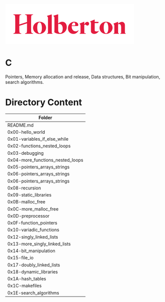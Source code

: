 ![Holberton](holberton.png)

# C 
Pointers, Memory allocation and release, Data structures, Bit manipulation, search algorithms.

#	Directory	Content

| Folder        |
| ------------- |
| README.md     |
| 0x00-hello_world |
|0x01-variables_if_else_while |
|0x02-functions_nested_loops |
| 0x03-debugging |
|0x04-more_functions_nested_loops |
| 0x05-pointers_arrays_strings |
| 0x06-pointers_arrays_strings |
| 0x06-pointers_arrays_strings |
| 0x08-recursion|
|0x09-static_libraries |
| 0x0B-malloc_free |
| 0x0C-more_malloc_free |
|0x0D-preprocessor|
| 0x0F-function_pointers |
| 0x10-variadic_functions |
|0x12-singly_linked_lists|
|0x13-more_singly_linked_lists|
|0x14-bit_manipulation|
|0x15-file_io|
|0x17-doubly_linked_lists|
|0x18-dynamic_libraries|
|0x1A-hash_tables|
|0x1C-makefiles|
|0x1E-search_algorithms|
